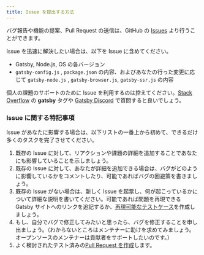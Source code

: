 ```yaml
---
title: Issue を提出する方法
---
```


バグ報告や機能の提案、Pull Request の送信は、GitHub の [Issues](https://github.com/gatsbyjs/gatsby/issues) より行うことができます。

Issue を迅速に解決したい場合は、以下を Issue に含めてください。

- Gatsby, Node.js, OS の各バージョン
- `gatsby-config.js` , `package.json` の内容、およびあなたの行った変更に応じて `gatsby-node.js` , `gatsby-browser.js`, `gatsby-ssr.js` の内容

個人の課題のサポートのために Issue を利用するのは控えてください。[Stack Overflow](https://stackoverflow.com/questions/ask?tags=gatsby) の **gatsby** タグや [Gatsby Discord](https://gatsby.dev/discord) で質問すると良いでしょう。

### Issue に関する特記事項

Issue があなたに影響する場合は、以下リストの一番上から初めて、できるだけ多くのタスクを完了させてください。

1. 既存の Issue に対して、リアクションや課題の詳細を追加することであなたにも影響していることを示しましょう。
2. 既存の Issue に対して、あなたが詳細を追加できる場合は、バグがどのように影響しているかをコメントしたり、可能であればバグの回避策を書きましょう。
3. 既存の Issue がない場合は、新しく Issue を起票し、何が起こっているかについて詳細な説明を書いてください。可能であれば問題を再現できる Gatsby サイトへのリンクを追記するか、[再現可能なテストケース](/contributing/how-to-make-a-reproducible-test-case/)を作成しましょう。
4. もし、自分でバグで修正してみたいと思ったら、バグを修正することを申し出ましょう。（わからないところはメンテナーに助けを求めてみましょう。オープンソースのメンテナーは貢献者をサポートしたいのです。）
5. よく検討されたテスト済みの[Pull Request を作成](/contributing/how-to-open-a-pull-request/)します。
